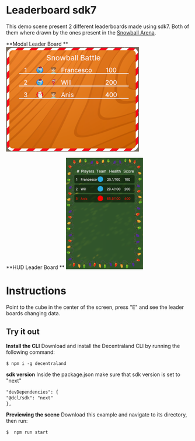 # Leaderboard sdk7

This demo scene present 2 different leaderboards made using sdk7. 
Both of them where drawn by the ones present in the [Snowball Arena](https://github.com/decentraland-scenes/snowball-xmas-arena).

**Modal Leader Board **
![MODAL](screenshot/b.png)

**HUD Leader Board **
![HUD](screenshot/a.png)




# Instructions

Point to the cube in the center of the screen, press "E" and see the leader boards changing data.


## Try it out

**Install the CLI**
Download and install the Decentraland CLI by running the following command:

```
$ npm i -g decentraland
```

**sdk version**
Inside the package.json make sure that  sdk version is set to "next"

```
"devDependencies": {
"@dcl/sdk": "next"
},
```

**Previewing the scene**
Download this example and navigate to its directory, then run:

```
$  npm run start
```